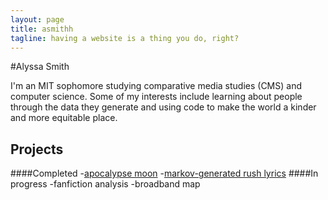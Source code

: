 ```yaml
---
layout: page
title: asmithh
tagline: having a website is a thing you do, right?
---
```



#Alyssa Smith

I'm an MIT sophomore studying comparative media studies (CMS) and computer science.  Some of my interests include learning about people through the data they generate and using code to make the world a kinder and more equitable place. 
    
## Projects
####Completed
-[apocalypse moon](http://alyssa-smith.github.io/moon-orbits-earth)
-[markov-generated rush lyrics](http://alyssa-smith.github.io/markov-rush)
####In progress
-fanfiction analysis
-broadband map




